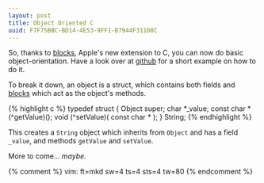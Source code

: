 ```yaml
---
layout: post
title: Object Oriented C
uuid: F7F75BBC-BD14-4E53-9FF1-B7944F31108C
---
```


So, thanks to [blocks](http://thirdcog.eu/pwcblocks/), Apple's new extension to
C, you can now do basic object-orientation. Have a look over at
[github](http://gist.github.com/605457) for a short example on how to do it.

To break it down, an object is a struct, which contains both fields and
[blocks](http://thirdcog.eu/pwcblocks/) which act as the object's methods.

{% highlight c %}
typedef struct {
	Object super;
	char *_value;
	const char *(^getValue)();
	void (^setValue)( const char * );
} String;
{% endhighlight %}

This creates a `String` object which inherits from `Object` and has a field
`_value`, and methods `getValue` and `setValue`.

More to come... _maybe_.

{% comment %}
vim: ft=mkd sw=4 ts=4 sts=4 tw=80
{% endcomment %}
